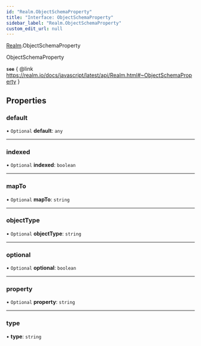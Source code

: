 ```yaml
---
id: "Realm.ObjectSchemaProperty"
title: "Interface: ObjectSchemaProperty"
sidebar_label: "Realm.ObjectSchemaProperty"
custom_edit_url: null
---
```


[Realm](../namespaces/Realm).ObjectSchemaProperty

ObjectSchemaProperty

**`see`** { @link https://realm.io/docs/javascript/latest/api/Realm.html#~ObjectSchemaProperty }

## Properties

### default

• `Optional` **default**: `any`

___

### indexed

• `Optional` **indexed**: `boolean`

___

### mapTo

• `Optional` **mapTo**: `string`

___

### objectType

• `Optional` **objectType**: `string`

___

### optional

• `Optional` **optional**: `boolean`

___

### property

• `Optional` **property**: `string`

___

### type

• **type**: `string`
